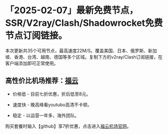 # 「2025-02-07」最新免费节点，SSR/V2ray/Clash/Shadowrocket免费节点订阅链接。

本次更新共35个可用节点，最高速度22M/S。覆盖美国、日本、俄罗斯、新加坡、香港、台湾、越南、德国等多个区域。复制下方的v2ray/Clash订阅链接，在客户端添加即可正常使用。

## 高性价比机场推荐：[福云](https://fuuu.cloud)

* 价格低 - 目前七折优惠，折后低至8元。

* 速度快 - 晚高峰看youtubo高清不卡顿。

* 稳定 - 以运营一年多，海外团队。

购买套餐时输入【github】享7折优惠，点击进入[福云机场官网](https://fuuu.cloud)。

